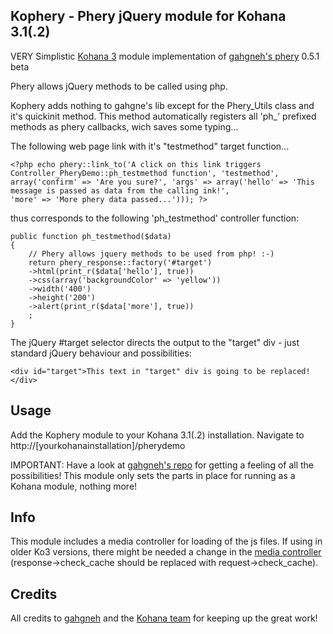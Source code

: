 ## Kophery - Phery jQuery module for Kohana 3.1(.2)

VERY Simplistic [Kohana 3](https://github.com/kohana/kohana) module implementation of [gahgneh's phery](https://github.com/gahgneh/phery) 0.5.1 beta

Phery allows jQuery methods to be called using php.

Kophery adds nothing to gahgne's lib except for the Phery_Utils class and it's quickinit method. This method automatically registers all 'ph_' prefixed methods as phery callbacks, wich saves some typing...

The following web page link with it's "testmethod" target function...

	<?php echo phery::link_to('A click on this link triggers Controller_PheryDemo::ph_testmethod function', 'testmethod', 
	array('confirm' => 'Are you sure?', 'args' => array('hello' => 'This message is passed as data from the calling ink!', 
	'more' => 'More phery data passed...'))); ?>

thus corresponds to the following 'ph_testmethod' controller function:

	public function ph_testmethod($data) 
	{
		// Phery allows jquery methods to be used from php! :-)
		return phery_response::factory('#target')
		->html(print_r($data['hello'], true))
		->css(array('backgroundColor' => 'yellow'))
		->width('400')
		->height('200')
		->alert(print_r($data['more'], true))
		;	
	}	

The jQuery #target selector directs the output to the "target" div - just standard jQuery behaviour and possibilities:

	<div id="target">This text in "target" div is going to be replaced!</div>


## Usage
Add the Kophery module to your Kohana 3.1(.2) installation. Navigate to http://[yourkohanainstallation]/pherydemo

IMPORTANT: Have a look at [gahgneh's repo](https://github.com/gahgneh/phery) for getting a feeling of all the possibilities! This module only sets the parts in place for running as a Kohana module, nothing more!

## Info
This module includes a media controller for loading of the js files. If using in older Ko3 versions, there might be needed a change in the [media controller](https://github.com/cambiata/kopjax/blob/master/classes/controller/media.php) (response->check_cache should be replaced with request->check_cache).


## Credits
All credits to [gahgneh](https://github.com/gahgneh)
and the [Kohana team](http://kohanaframework.org/team) for keeping up the great work!